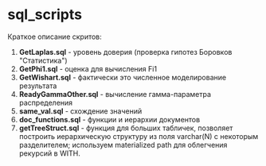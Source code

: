 # sql_scripts
Краткое описание скритов:
  1. **GetLaplas.sql** - уровень доверия (проверка гипотез Боровков "Статистика")
  2. **GetPhi1.sql** - оценка для вычисления Fi1
  3. **GetWishart.sql** - фактически это численное моделирование результата
  4. **ReadyGammaOther.sql** - вычисление гамма-параметра распределения
  5. **same_val.sql** - схождение значений
  6. **doc_functions.sql** - функции и иерархии документов
  7. **getTreeStruct.sql** - функция для больших табличек, позволяет построить иерархическую структуру из поля varchar(N) с некоторым разделителем; используем materialized path для облегчения рекурсий в WITH.
